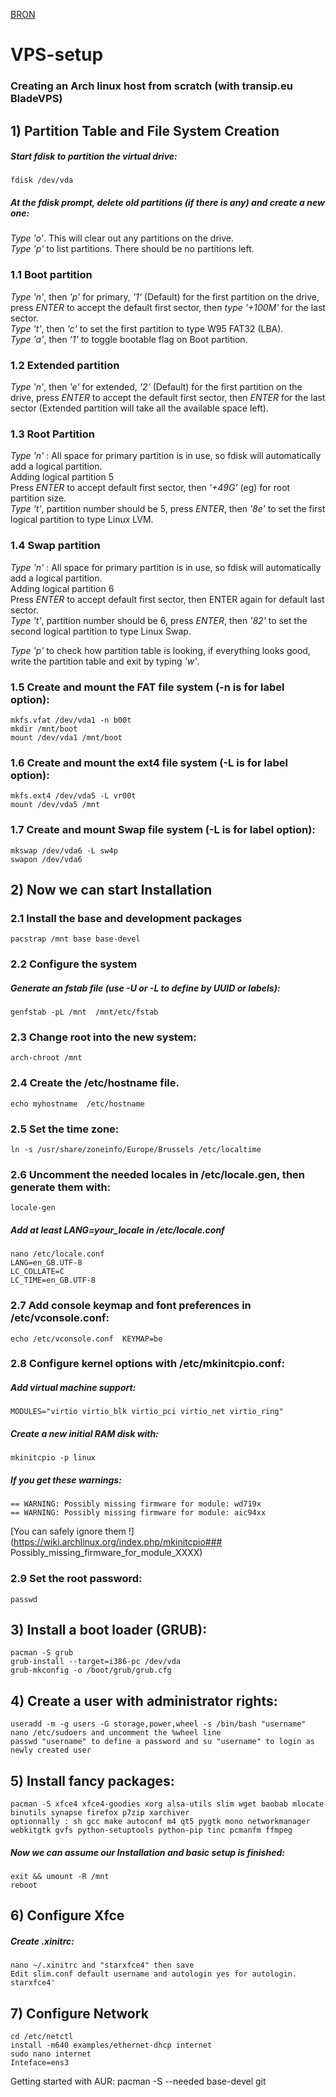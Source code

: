 [BRON](https://github.com/passard/VPS-setup)

# VPS-setup
### Creating an Arch linux host from scratch (with transip.eu BladeVPS)

## 1) Partition Table and File System Creation

##### Start fdisk to partition the virtual drive:
	fdisk /dev/vda
	
##### At the fdisk prompt, delete old partitions (if there is any) and create a new one:  
 *Type 'o'*. This will clear out any partitions on the drive.  
 *Type 'p'* to list partitions. There should be no partitions left.

### 1.1 Boot partition
 *Type 'n'*, then *'p'* for primary, *'1'* (Default) for the first partition on the drive, press *ENTER* to accept the default first sector, then *type '+100M'* for the last sector.  
 *Type 't'*, then *'c'* to set the first partition to type W95 FAT32 (LBA).  
 *Type 'a'*, then *'1'* to toggle bootable flag on Boot partition. 

### 1.2 Extended partition
 *Type 'n'*, then *'e'* for extended, *'2'* (Default) for the first partition on the drive, press *ENTER* to accept the default first sector, then *ENTER* for the last sector (Extended partition will take all the available space left).

### 1.3 Root Partition
 *Type 'n'* : All space for primary partition is in use, so fdisk will automatically add a logical partition.  
 Adding logical partition 5  
 Press *ENTER* to accept default first sector, then *'+49G'* (eg) for root partition size.  
 *Type 't'*, partition number should be 5, press *ENTER*, then *'8e'* to set the first logical partition to type Linux LVM.
 
### 1.4 Swap partition
 *Type 'n'* : All space for primary partition is in use, so fdisk will automatically add a logical partition.  
 Adding logical partition 6  
 Press *ENTER* to accept default first sector, then ENTER again for default last sector.  
 *Type 't'*, partition number should be 6, press *ENTER*, then *'82'* to set the second logical partition to type Linux Swap.  
  
 *Type 'p'* to check how partition table is looking, if everything looks good, write the partition table and exit by typing *'w'*.

### 1.5 Create and mount the FAT file system (-n is for label option):
	mkfs.vfat /dev/vda1 -n b00t
 	mkdir /mnt/boot
 	mount /dev/vda1 /mnt/boot

### 1.6 Create and mount the ext4 file system (-L is for label option):
 	mkfs.ext4 /dev/vda5 -L vr00t
 	mount /dev/vda5 /mnt
 
### 1.7 Create and mount Swap file system (-L is for label option):
 	mkswap /dev/vda6 -L sw4p
 	swapon /dev/vda6
 
## 2) Now we can start Installation

### 2.1 Install the base and development packages
 	pacstrap /mnt base base-devel
 
### 2.2 Configure the system  
##### Generate an fstab file (use -U or -L to define by UUID or labels):  
	genfstab -pL /mnt  /mnt/etc/fstab

### 2.3 Change root into the new system:
	arch-chroot /mnt

### 2.4 Create the /etc/hostname file.
 	echo myhostname  /etc/hostname
 
### 2.5 Set the time zone:
 	ln -s /usr/share/zoneinfo/Europe/Brussels /etc/localtime

### 2.6 Uncomment the needed locales in /etc/locale.gen, then generate them with:
 	locale-gen
##### Add at least LANG=your_locale in /etc/locale.conf  
	nano /etc/locale.conf
	LANG=en_GB.UTF-8
	LC_COLLATE=C
	LC_TIME=en_GB.UTF-8
	
### 2.7 Add console keymap and font preferences in /etc/vconsole.conf:
 	echo /etc/vconsole.conf  KEYMAP=be
 
### 2.8 Configure kernel options with /etc/mkinitcpio.conf:  
##### Add virtual machine support:  
	MODULES="virtio virtio_blk virtio_pci virtio_net virtio_ring"
##### Create a new initial RAM disk with:  
	mkinitcpio -p linux
##### If you get these warnings:  
	== WARNING: Possibly missing firmware for module: wd719x
	== WARNING: Possibly missing firmware for module: aic94xx
 
[You can safely ignore them !](https://wiki.archlinux.org/index.php/mkinitcpio### Possibly_missing_firmware_for_module_XXXX)
 
### 2.9 Set the root password:
 	passwd
 
## 3) Install a boot loader (GRUB):
 	pacman -S grub
 	grub-install --target=i386-pc /dev/vda
 	grub-mkconfig -o /boot/grub/grub.cfg
 
## 4) Create a user with administrator rights:
 	useradd -m -g users -G storage,power,wheel -s /bin/bash "username"
 	nano /etc/sudoers and uncomment the %wheel line
 	passwd "username" to define a password and su "username" to login as newly created user

## 5) Install fancy packages:
	pacman -S xfce4 xfce4-goodies xorg alsa-utils slim wget baobab mlocate binutils synapse firefox p7zip xarchiver
	optionnally : sh gcc make autoconf m4 qt5 pygtk mono networkmanager webkitgtk gvfs python-setuptools python-pip tinc pcmanfm ffmpeg
	
##### Now we can assume our Installation and basic setup is finished:
	exit && umount -R /mnt
	reboot
 
## 6) Configure Xfce  
##### Create .xinitrc:
	nano ~/.xinitrc and "starxfce4" then save
	Edit slim.conf default username and autologin yes for autologin.
	starxfce4'

## 7) Configure Network  
	cd /etc/netctl
	install -m640 examples/ethernet-dhcp internet
	sudo nano internet
	Inteface=ens3

 Getting started with AUR:
 pacman -S --needed base-devel git 